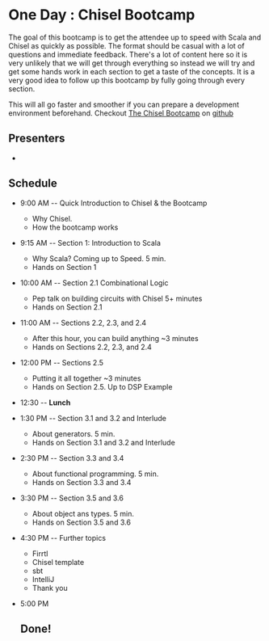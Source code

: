 # One Day : Chisel Bootcamp
The goal of this bootcamp is to get the attendee up to speed with Scala
and Chisel as quickly as possible. The format should be casual with a lot
of questions and immediate feedback. 
There's a lot of content here so it
is very unlikely that we will get through everything so instead we will
try and get some hands work in each section to get a taste of the concepts.
It is a very good idea to follow up this bootcamp by fully going through every
section.

This will all go faster and smoother if you can prepare a development environment beforehand.
Checkout [The Chisel Bootcamp](https://github.com/freechipsproject/chisel-bootcamp) on [github](https://github.com)

## Presenters
- 
## Schedule

- 9:00 AM  -- Quick Introduction to Chisel & the Bootcamp
  - Why Chisel.
  - How the bootcamp works
   
- 9:15 AM  -- Section 1: Introduction to Scala
  - Why Scala? Coming up to Speed. 5 min.
  - Hands on Section 1
 

- 10:00 AM -- Section 2.1 Combinational Logic
  - Pep talk on building circuits with Chisel 5+ minutes
  - Hands on Section 2.1
  
- 11:00 AM -- Sections 2.2, 2.3, and 2.4
  - After this hour, you can build anything ~3 minutes
  - Hands on Sections 2.2, 2.3, and 2.4
  
- 12:00 PM -- Sections 2.5
  - Putting it all together ~3 minutes
  - Hands on Section 2.5. Up to DSP Example
  
- 12:30 -- **Lunch**

- 1:30 PM -- Section 3.1 and 3.2 and Interlude
  - About generators. 5 min.
  - Hands on Section 3.1 and 3.2 and Interlude

- 2:30 PM -- Section 3.3 and 3.4
  - About functional programming. 5 min. 
  - Hands on Section 3.3 and 3.4

- 3:30 PM -- Section 3.5 and 3.6
  - About object ans types. 5 min.
  - Hands on Section 3.5 and 3.6

- 4:30 PM -- Further topics
  - Firrtl
  - Chisel template
  - sbt
  - IntelliJ
  - Thank you
  
- 5:00 PM
    ## Done!





